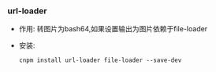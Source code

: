 ### url-loader

* 作用: 转图片为bash64,如果设置输出为图片依赖于file-loader 

* 安装:

      cnpm install url-loader file-loader --save-dev




